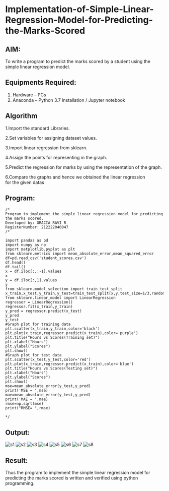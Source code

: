 # Implementation-of-Simple-Linear-Regression-Model-for-Predicting-the-Marks-Scored

## AIM:
To write a program to predict the marks scored by a student using the simple linear regression model.

## Equipments Required:
1. Hardware – PCs
2. Anaconda – Python 3.7 Installation / Jupyter notebook

## Algorithm
1.Import the standard Libraries.

2.Set variables for assigning dataset values.

3.Import linear regression from sklearn.

4.Assign the points for representing in the graph.

5.Predict the regression for marks by using the representation of the graph.

6.Compare the graphs and hence we obtained the linear regression for the given datas 

## Program:
```
/*
Program to implement the simple linear regression model for predicting the marks scored.
Developed by: GRACIA RAVI R
RegisterNumber: 212222040047
/*

import pandas as pd
import numpy as np
import matplotlib.pyplot as plt
from sklearn.metrics import mean_absolute_error,mean_squared_error
df=pd.read_csv('student_scores.csv')
df.head()
df.tail()
x = df.iloc[:,:-1].values
x
y = df.iloc[:,1].values
y
from sklearn.model_selection import train_test_split
x_train,x_test,y_train,y_test=train_test_split(x,y,test_size=1/3,random_state=0)
from sklearn.linear_model import LinearRegression
regressor = LinearRegression()
regressor.fit(x_train,y_train)
y_pred = regressor.predict(x_test)
y_pred
y_test
#Graph plot for training data
plt.scatter(x_train,y_train,color='black')
plt.plot(x_train,regressor.predict(x_train),color='purple')
plt.title("Hours vs Scores(Training set)")
plt.xlabel("Hours")
plt.ylabel("Scores")
plt.show()
#Graph plot for test data
plt.scatter(x_test,y_test,color='red')
plt.plot(x_train,regressor.predict(x_train),color='blue')
plt.title("Hours vs Scores(Testing set)")
plt.xlabel("Hours")
plt.ylabel("Scores")
plt.show()
mse=mean_absolute_error(y_test,y_pred)
print('MSE = ',mse)
mae=mean_absolute_error(y_test,y_pred)
print('MAE = ',mae)
rmse=np.sqrt(mse)
print("RMSE= ",rmse)

*/
```

## Output:
![s1](https://github.com/gracia55/Implementation-of-Simple-Linear-Regression-Model-for-Predicting-the-Marks-Scored/assets/129026838/02f69083-f4a4-4926-9e5d-67cca77331cb)
![s2](https://github.com/gracia55/Implementation-of-Simple-Linear-Regression-Model-for-Predicting-the-Marks-Scored/assets/129026838/cff6b37b-4cb9-4d3b-bb42-5a5b8f696391)
![s3](https://github.com/gracia55/Implementation-of-Simple-Linear-Regression-Model-for-Predicting-the-Marks-Scored/assets/129026838/77c3fe0c-c85d-4807-8368-4fdf757636dd)
![s4](https://github.com/gracia55/Implementation-of-Simple-Linear-Regression-Model-for-Predicting-the-Marks-Scored/assets/129026838/1d587fea-8dca-46d1-af25-9d8d9f950c7b)
![s5](https://github.com/gracia55/Implementation-of-Simple-Linear-Regression-Model-for-Predicting-the-Marks-Scored/assets/129026838/1db92c28-a6cc-4eb2-a6bc-60b8924cde61)
![s6](https://github.com/gracia55/Implementation-of-Simple-Linear-Regression-Model-for-Predicting-the-Marks-Scored/assets/129026838/18a9a392-7fe0-484f-9709-3cc2ea2545e6)
![s7](https://github.com/gracia55/Implementation-of-Simple-Linear-Regression-Model-for-Predicting-the-Marks-Scored/assets/129026838/974bd956-6406-4aad-99ee-b3a92d04f8b5)
![s8](https://github.com/gracia55/Implementation-of-Simple-Linear-Regression-Model-for-Predicting-the-Marks-Scored/assets/129026838/9663ee35-0d77-4533-b64b-0fc0dc58e078)








## Result:
Thus the program to implement the simple linear regression model for predicting the marks scored is written and verified using python programming.
